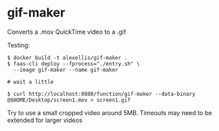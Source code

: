 gif-maker
=========

Converts a .mov QuickTime video to a .gif

Testing:

```
$ docker build -t alexellis/gif-maker .
$ faas-cli deploy --fprocess="./entry.sh" \
  --image gif-maker --name gif-maker

# wait a little

$ curl http://localhost:8080/function/gif-maker --data-binary @$HOME/Desktop/screen1.mov > screen1.gif
```

Try to use a small cropped video around 5MB. Timeouts may need to be extended for larger videos

